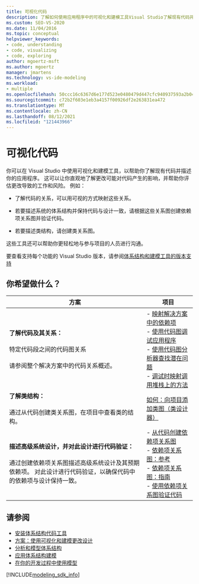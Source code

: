 ```yaml
---
title: 可视化代码
description: 了解如何使用应用程序中的可视化和建模工具Visual Studio了解现有代码并描述应用程序。
ms.custom: SEO-VS-2020
ms.date: 11/04/2016
ms.topic: conceptual
helpviewer_keywords:
- code, understanding
- code, visualizing
- code, exploring
author: mgoertz-msft
ms.author: mgoertz
manager: jmartens
ms.technology: vs-ide-modeling
ms.workload:
- multiple
ms.openlocfilehash: 50ccc16c6367d6e177d523e0480479d447cfc940937593a2b04829d03d94f758
ms.sourcegitcommit: c72b2f603e1eb3a4157f00926df2e263831ea472
ms.translationtype: MT
ms.contentlocale: zh-CN
ms.lasthandoff: 08/12/2021
ms.locfileid: "121443966"
---
```

# <a name="visualize-code"></a>可视化代码

你可以在 Visual Studio 中使用可视化和建模工具，以帮助你了解现有代码并描述你的应用程序。 这可以让你直观地了解更改可能对代码产生的影响，并帮助你评估更改导致的工作和风险。 例如：

- 了解代码的关系，可以用可视的方式映射这些关系。

- 若要描述系统的体系结构并保持代码与设计一致，请根据这些关系图创建依赖项关系图并验证代码。

- 若要描述类结构，请创建类关系图。

这些工具还可以帮助你更轻松地与参与项目的人员进行沟通。

要查看支持每个功能的 Visual Studio 版本，请参阅[体系结构和建模工具的版本支持](../modeling/analyze-and-model-your-architecture.md#VersionSupport)

## <a name="what-do-you-want-to-do"></a>你希望做什么？

|方案|项目|
|-|-|
|**了解代码及其关系：**<br /><br /> 特定代码段之间的代码图关系<br /><br /> 请参阅整个解决方案中的代码关系概述。|- [映射解决方案中的依赖项](../modeling/map-dependencies-across-your-solutions.md)<br />- [使用代码图调试应用程序](../modeling/use-code-maps-to-debug-your-applications.md)<br />- [使用代码图分析器查找潜在问题](../modeling/find-potential-problems-using-code-map-analyzers.md)<br />- [调试时映射调用堆栈上的方法](../debugger/map-methods-on-the-call-stack-while-debugging-in-visual-studio.md)|
|**了解类结构：**<br /><br /> 通过从代码创建类关系图，在项目中查看类的结构。|[如何：向项目添加类图（类设计器）](../ide/class-designer/how-to-add-class-diagrams-to-projects.md)|
|**描述高级系统设计，并对此设计进行代码验证：**<br /><br /> 通过创建依赖项关系图描述高级系统设计及其预期依赖项。 对此设计进行代码验证，以确保代码中的依赖项与设计保持一致。|- [从代码创建依赖项关系图](../modeling/create-layer-diagrams-from-your-code.md)<br />- [依赖项关系图：参考](../modeling/layer-diagrams-reference.md)<br />- [依赖项关系图：指南](../modeling/layer-diagrams-guidelines.md)<br />- [使用依赖项关系图验证代码](../modeling/validate-code-with-layer-diagrams.md)|

## <a name="see-also"></a>请参阅

- [安装体系结构代码工具](install-architecture-tools.md)
- [方案：使用可视化和建模更改设计](../modeling/scenario-change-your-design-using-visualization-and-modeling.md)
- [分析和模型体系结构](../modeling/analyze-and-model-your-architecture.md)
- [应用体系结构建模](../modeling/model-your-app-s-architecture.md)
- [在你的开发过程中使用模型](../modeling/use-models-in-your-development-process.md)

[!INCLUDE[modeling_sdk_info](includes/modeling_sdk_info.md)]
